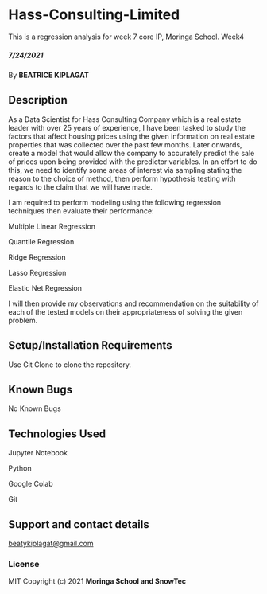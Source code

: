 # Hass-Consulting-Limited
This is a regression analysis for week 7 core IP, Moringa School.
Week4 
##### 7/24/2021
By **BEATRICE KIPLAGAT**
## Description

As a Data Scientist for Hass Consulting Company which is a real estate leader with over 25 years of experience, I have been tasked to study the factors that affect housing prices using the given information on real estate properties that was collected over the past few months. Later onwards, create a model that would allow the company to accurately predict the sale of prices upon being provided with the predictor variables.
In an effort to do this, we need to identify some areas of interest via sampling stating the reason to the choice of method, then perform hypothesis testing with regards to the claim that we will have made.

I am required to perform modeling using the following regression techniques then evaluate their performance:

Multiple Linear Regression

Quantile Regression

Ridge Regression

Lasso Regression

Elastic Net Regression

I will then provide my observations and recommendation on the suitability of each of the tested models on their appropriateness of solving the given problem.
## Setup/Installation Requirements
Use Git Clone to clone the repository. 
## Known Bugs
No Known Bugs
## Technologies Used
Jupyter Notebook

Python

Google Colab

Git
## Support and contact details
beatykiplagat@gmail.com
### License
MIT
Copyright (c) 2021 **Moringa School and SnowTec**
